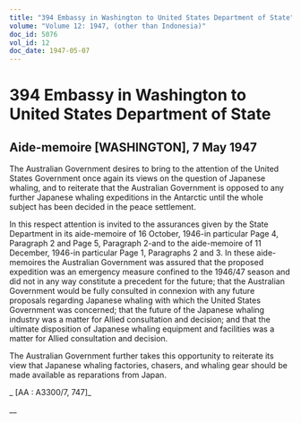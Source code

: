 ```yaml
---
title: "394 Embassy in Washington to United States Department of State"
volume: "Volume 12: 1947, (other than Indonesia)"
doc_id: 5076
vol_id: 12
doc_date: 1947-05-07
---
```


# 394 Embassy in Washington to United States Department of State

## Aide-memoire [WASHINGTON], 7 May 1947

The Australian Government desires to bring to the attention of the United States Government once again its views on the question of Japanese whaling, and to reiterate that the Australian Government is opposed to any further Japanese whaling expeditions in the Antarctic until the whole subject has been decided in the peace settlement.

In this respect attention is invited to the assurances given by the State Department in its aide-memoire of 16 October, 1946-in particular Page 4, Paragraph 2 and Page 5, Paragraph 2-and to the aide-memoire of 11 December, 1946-in particular Page 1, Paragraphs 2 and 3. In these aide-memoires the Australian Government was assured that the proposed expedition was an emergency measure confined to the 1946/47 season and did not in any way constitute a precedent for the future; that the Australian Government would be fully consulted in connexion with any future proposals regarding Japanese whaling with which the United States Government was concerned; that the future of the Japanese whaling industry was a matter for Allied consultation and decision; and that the ultimate disposition of Japanese whaling equipment and facilities was a matter for Allied consultation and decision.

The Australian Government further takes this opportunity to reiterate its view that Japanese whaling factories, chasers, and whaling gear should be made available as reparations from Japan.

_ [AA : A3300/7, 747]_

__
